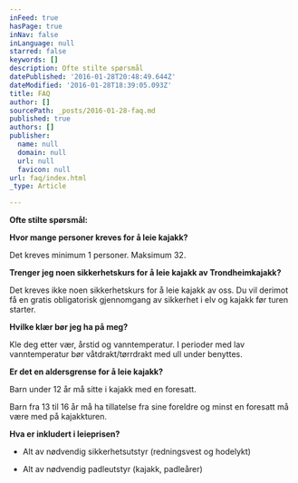 ```yaml
---
inFeed: true
hasPage: true
inNav: false
inLanguage: null
starred: false
keywords: []
description: Ofte stilte spørsmål
datePublished: '2016-01-28T20:48:49.644Z'
dateModified: '2016-01-28T18:39:05.093Z'
title: FAQ
author: []
sourcePath: _posts/2016-01-28-faq.md
published: true
authors: []
publisher:
  name: null
  domain: null
  url: null
  favicon: null
url: faq/index.html
_type: Article

---
```

**Ofte stilte spørsmål:**

**Hvor mange personer kreves for å leie kajakk?**

Det kreves minimum 1 personer. Maksimum 32\.

**Trenger jeg noen sikkerhetskurs for å leie kajakk av
Trondheimkajakk?**

Det kreves ikke noen sikkerhetskurs for å leie kajakk av oss. Du
vil derimot få en gratis obligatorisk gjennomgang av sikkerhet i elv
og kajakk før turen starter.

**Hvilke klær bør jeg ha på meg?**

Kle deg etter vær, årstid og vanntemperatur. I perioder med lav
vanntemperatur bør våtdrakt/tørrdrakt med ull under benyttes.

**Er det en aldersgrense for å leie kajakk?**

Barn under 12 år må sitte i kajakk med en foresatt. 

Barn fra 13 til 16 år må ha tillatelse fra sine foreldre og
minst en foresatt må være med på kajakkturen.

**Hva er inkludert i leieprisen?**

- Alt av nødvendig sikkerhetsutstyr (redningsvest og hodelykt)

- Alt av nødvendig padleutstyr (kajakk, padleårer)